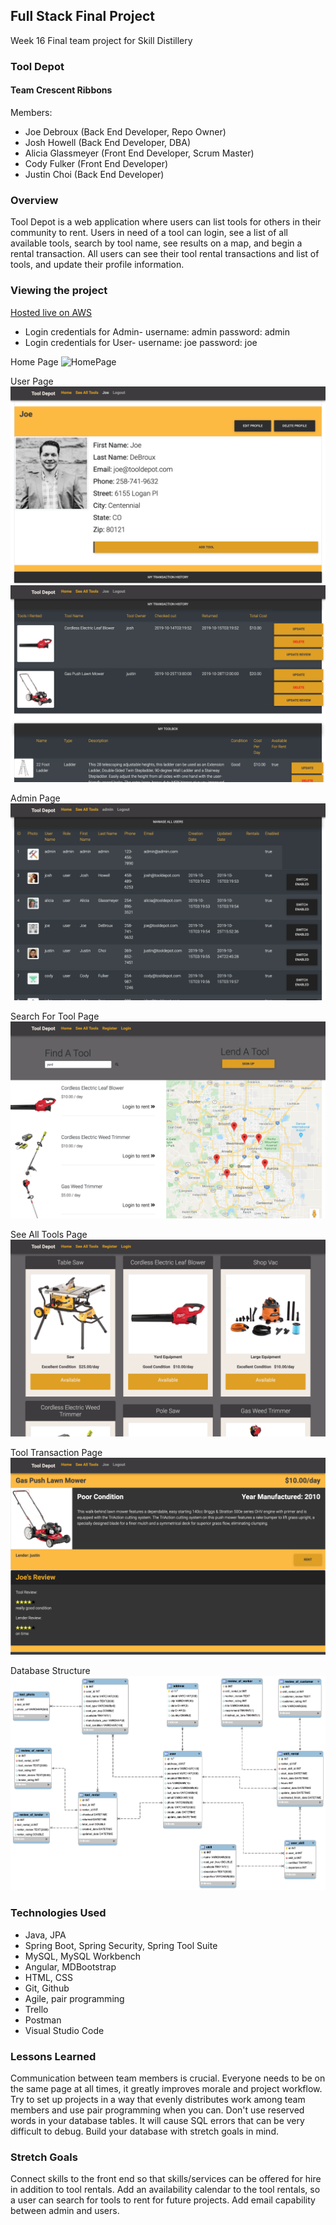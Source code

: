 ## Full Stack Final Project
Week 16 Final team project for Skill Distillery
### Tool Depot
#### Team Crescent Ribbons
Members:
* Joe Debroux (Back End Developer, Repo Owner)
* Josh Howell (Back End Developer, DBA)
* Alicia Glassmeyer (Front End Developer, Scrum Master)
* Cody Fulker (Front End Developer)
* Justin Choi (Back End Developer)
### Overview
Tool Depot is a web application where users can list tools for others in their
community to rent. Users in need of a tool can login, see a list of all available
tools, search by tool name, see results on a map, and begin a rental transaction.
All users can see their tool rental transactions and list of tools, and update
their profile information.
### Viewing the project
[Hosted live on AWS ](http://18.222.90.180:8080/ToolDepot/)
* Login credentials for Admin- username: admin password: admin
* Login credentials for User- username: joe password: joe

Home Page
![HomePage](pictures/homepage.png)

User Page
![UserPage](pictures/userpage.png)
![UserPage2](pictures/userpage2.png)

Admin Page
![AdminPage](pictures/adminpage.png)

Search For Tool Page
![SearchPage](pictures/searchpage.png)

See All Tools Page
![SeeAllPage](pictures/seeallpage.png)

Tool Transaction Page
![ToolTransactionPage](pictures/transactionpage.png)

Database Structure
![DatabaseStructure](pictures/databasestructure.png)

### Technologies Used
* Java, JPA
* Spring Boot, Spring Security, Spring Tool Suite
* MySQL, MySQL Workbench
* Angular, MDBootstrap
* HTML, CSS
* Git, Github
* Agile, pair programming
* Trello
* Postman
* Visual Studio Code
### Lessons Learned
Communication between team members is crucial. Everyone needs to be on the same
page at all times, it greatly improves morale and project workflow. Try to set up
projects in a way that evenly distributes work among team members and use pair
programming when you can.
Don't use reserved words in your database tables. It will cause SQL errors that
can be very difficult to debug. Build your database with stretch goals in mind.
### Stretch Goals
Connect skills to the front end so that skills/services can be offered for hire
in addition to tool rentals.
Add an availability calendar to the tool rentals, so a user can search for tools
to rent for future projects.
Add email capability between admin and users.
